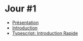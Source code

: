 # Jour #1

- [Présentation](https://rblmdst.github.io/angular-training-gdg-lome/00-presentation)
- [Introduction](https://rblmdst.github.io/angular-training-gdg-lome/01-introduction)
- [Typescript: Introduction Rapide](https://rblmdst.github.io/angular-training-gdg-lome/02-typescript-introduction-rapide)
